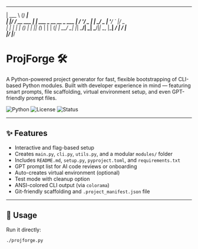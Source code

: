 ______          _______                   
| ___ \        (_)  ___|                  
| |_/ / __ ___  _| |_ ___  _ __ __ _  ___ 
|  __/ '__/ _ \| |  _/ _ \| '__/ _` |/ _ \
| |  | | | (_) | | || (_) | | | (_| |  __/
\_|  |_|  \___/| \_| \___/|_|  \__, |\___|
              _/ |              __/ |     
             |__/              |___/ 

# ProjForge 🛠️

A Python-powered project generator for fast, flexible bootstrapping of CLI-based Python modules. Built with developer experience in mind — featuring smart prompts, file scaffolding, virtual environment setup, and even GPT-friendly prompt files.

![Python](https://img.shields.io/badge/python-3.8+-blue)
![License](https://img.shields.io/badge/license-MIT-lightgrey)
![Status](https://img.shields.io/badge/status-stable-green)

---

## ✨ Features

- Interactive and flag-based setup
- Creates `main.py`, `cli.py`, `utils.py`, and a modular `modules/` folder
- Includes `README.md`, `setup.py`, `pyproject.toml`, and `requirements.txt`
- GPT prompt list for AI code reviews or onboarding
- Auto-creates virtual environment (optional)
- Test mode with cleanup option
- ANSI-colored CLI output (via `colorama`)
- Git-friendly scaffolding and `.project_manifest.json` file

---

## 🚀 Usage

Run it directly:

```bash
./projforge.py

